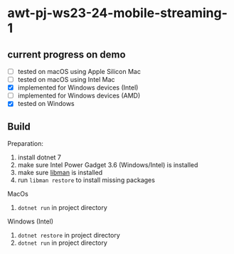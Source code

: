 # awt-pj-ws23-24-mobile-streaming-1

## current progress on demo

- [ ] tested on macOS using Apple Silicon Mac
- [ ] tested on macOS using Intel Mac
- [x] implemented for Windows devices (Intel)
- [ ] implemented for Windows devices (AMD)
- [x] tested on Windows

## Build

Preparation:

1. install dotnet 7
2. make sure Intel Power Gadget 3.6 (Windows/Intel) is installed
3. make sure [libman](https://learn.microsoft.com/en-us/aspnet/core/client-side/libman/libman-cli?view=aspnetcore-7.0) is installed
4. run `libman restore` to install missing packages

MacOs

1. `dotnet run` in project directory

Windows (Intel)

1. `dotnet restore` in project directory
2. `dotnet run` in project directory
